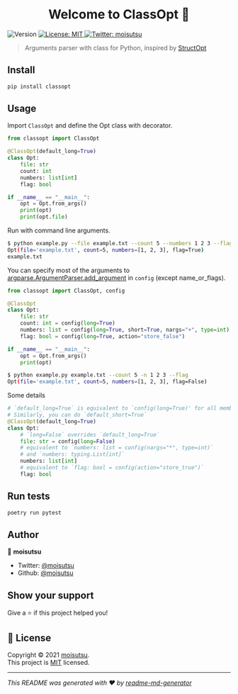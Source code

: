 <h1 align="center">Welcome to ClassOpt 👋</h1>
<p>
  <img alt="Version" src="https://img.shields.io/pypi/v/classopt" />
  <a href="https://github.com/moisutsu/classopt/blob/main/LICENSE" target="_blank">
    <img alt="License: MIT" src="https://img.shields.io/badge/License-MIT-yellow.svg" />
  </a>
  <a href="https://twitter.com/moisutsu" target="_blank">
    <img alt="Twitter: moisutsu" src="https://img.shields.io/twitter/follow/moisutsu.svg?style=social" />
  </a>
</p>

> Arguments parser with class for Python, inspired by [StructOpt](https://github.com/TeXitoi/structopt)

## Install

```sh
pip install classopt
```

## Usage

Import `ClassOpt` and define the Opt class with decorator.

```python
from classopt import ClassOpt

@ClassOpt(default_long=True)
class Opt:
    file: str
    count: int
    numbers: list[int]
    flag: bool

if __name__ == "__main__":
    opt = Opt.from_args()
    print(opt)
    print(opt.file)
```

Run with command line arguments.

```bash
$ python example.py --file example.txt --count 5 --numbers 1 2 3 --flag
Opt(file='example.txt', count=5, numbers=[1, 2, 3], flag=True)
example.txt
```
You can specify most of the arguments to [argparse.ArgumentParser.add_argument](https://docs.python.org/ja/3/library/argparse.html#argparse.ArgumentParser.add_argument) in `config` (except name_or_flags).


```python
from classopt import ClassOpt, config

@ClassOpt
class Opt:
    file: str
    count: int = config(long=True)
    numbers: list = config(long=True, short=True, nargs="+", type=int)
    flag: bool = config(long=True, action="store_false")

if __name__ == "__main__":
    opt = Opt.from_args()
    print(opt)
```

```bash
$ python example.py example.txt --count 5 -n 1 2 3 --flag
Opt(file='example.txt', count=5, numbers=[1, 2, 3], flag=False)
```

Some details
```python
# `default_long=True` is equivalent to `config(long=True)' for all members
# Similarly, you can do `default_short=True`
@ClassOpt(default_long=True)
class Opt:
    # `long=False` overrides `default_long=True`
    file: str = config(long=False)
    # equivalent to `numbers: list = config(nargs="*", type=int)`
    # and `numbers: typing.List[int]`
    numbers: list[int]
    # equivalent to `flag: bool = config(action="store_true")`
    flag: bool
```

## Run tests

```sh
poetry run pytest
```

## Author

👤 **moisutsu**

* Twitter: [@moisutsu](https://twitter.com/moisutsu)
* Github: [@moisutsu](https://github.com/moisutsu)

## Show your support

Give a ⭐️ if this project helped you!

## 📝 License

Copyright © 2021 [moisutsu](https://github.com/moisutsu).<br />
This project is [MIT](https://github.com/moisutsu/classopt/blob/main/LICENSE) licensed.

***
_This README was generated with ❤️ by [readme-md-generator](https://github.com/kefranabg/readme-md-generator)_
